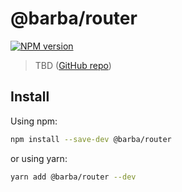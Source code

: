 # @barba/router

[![NPM version](https://img.shields.io/npm/v/@barba/router.svg?style=flat-square)](https://www.npmjs.com/package/@barba/router)

> TBD ([GitHub repo](https://github.com/luruke/barba-next.js))

## Install

Using npm:

```sh
npm install --save-dev @barba/router
```

or using yarn:

```sh
yarn add @barba/router --dev
```
